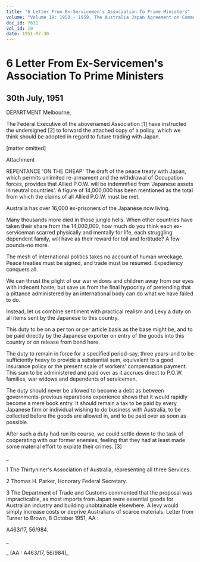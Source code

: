 ```yaml
---
title: "6 Letter From Ex-Servicemen's Association To Prime Ministers"
volume: "Volume 19: 1950 - 1959, The Australia Japan Agreement on Commerce"
doc_id: 7611
vol_id: 19
date: 1951-07-30
---
```


# 6 Letter From Ex-Servicemen's Association To Prime Ministers

## 30th July, 1951

DEPARTMENT Melbourne, 

The Federal Executive of the abovenamed Association [1] have instructed the undersigned [2] to forward the attached copy of a policy, which we think should be adopted in regard to future trading with Japan.

[matter omitted]

Attachment

REPENTANCE 'ON THE CHEAP' The draft of the peace treaty with Japan, which permits unlimited re-armament and the withdrawal of Occupation forces, provides that Allied P.O.W. will be indemnified from 'Japanese assets in neutral countries'. A figure of 14,000,000 has been mentioned as the total from which the claims of all Allied P.O.W. must be met.

Australia has over 16,000 ex-prisoners of the Japanese now living.

Many thousands more died in those jungle hells. When other countries have taken their share from the 14,000,000, how much do you think each ex-serviceman scarred physically and mentally for life, each struggling dependent family, will have as their reward for toil and fortitude? A few pounds-no more.

The mesh of international politics takes no account of human wreckage. Peace treaties must be signed, and trade must be resumed. Expediency conquers all.

We can thrust the plight of our war widows and children away from our eyes with indecent haste; but save us from the final hypocrisy of pretending that a pittance administered by an international body can do what we have failed to do.

Instead, let us combine sentiment with practical realism and Levy a duty on all items sent by the Japanese to this country.

This duty to be on a per ton or per article basis as the base might be, and to be paid directly by the Japanese exporter on entry of the goods into this country or on release from bond here.

The duty to remain in force for a specified period-say, three years-and to be sufficiently heavy to provide a substantial sum, equivalent to a good insurance policy or the present scale of workers' compensation payment. This sum to be administered and paid over as it accrues direct to P.O.W. families, war widows and dependents of servicemen.

The duty should never be allowed to become a debt as between governments-previous reparations experience shows that it would rapidly become a mere book entry. It should remain a tax to be paid by every Japanese firm or individual wishing to do business with Australia, to be collected before the goods are allowed in, and to be paid over as soon as possible.

After such a duty had run its course, we could settle down to the task of cooperating with our former enemies, feeling that they had at least made some material effort to expiate their crimes. [3]

_

1 The Thirtyniner's Association of Australia, representing all three Services.

2 Thomas H. Parker, Honorary Federal Secretary.

3 The Department of Trade and Customs commented that the proposal was impracticable, as most imports from Japan were essential goods for Australian industry and building unobtainable elsewhere. A levy would simply increase costs or deprive Australians of scarce materials. Letter from Turner to Brown, 8 October 1951, AA :

A463/17, 56/984.

_

_ [AA : A463/17, 56/984]_
